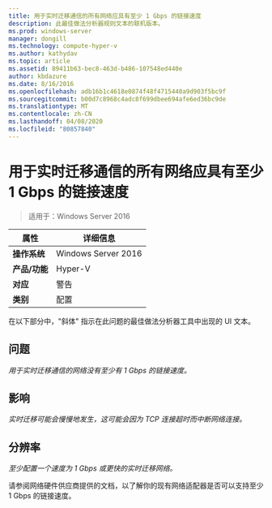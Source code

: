 ```yaml
---
title: 用于实时迁移通信的所有网络应具有至少 1 Gbps 的链接速度
description: 此最佳做法分析器规则文本的联机版本。
ms.prod: windows-server
manager: dongill
ms.technology: compute-hyper-v
ms.author: kathydav
ms.topic: article
ms.assetid: 89411b63-bec8-463d-b486-107548ed440e
author: kbdazure
ms.date: 8/16/2016
ms.openlocfilehash: adb16b1c4618e0874f48f4715440a9d903f5bc9f
ms.sourcegitcommit: b00d7c8968c4adc8f699dbee694afe6ed36bc9de
ms.translationtype: MT
ms.contentlocale: zh-CN
ms.lasthandoff: 04/08/2020
ms.locfileid: "80857840"
---
```

# <a name="all-networks-for-live-migration-traffic-should-have-a-link-speed-of-at-least-1-gbps"></a>用于实时迁移通信的所有网络应具有至少 1 Gbps 的链接速度

>适用于：Windows Server 2016


  
|属性|详细信息|  
|-|-|  
|**操作系统**|Windows Server 2016|  
|**产品/功能**|Hyper-V|  
|**对应**|警告|  
|**类别**|配置|  
  
在以下部分中，"斜体" 指示在此问题的最佳做法分析器工具中出现的 UI 文本。  
  
## <a name="issue"></a>问题  
*用于实时迁移通信的网络没有至少有 1 Gbps 的链接速度。*  
  
## <a name="impact"></a>影响  
*实时迁移可能会慢慢地发生，这可能会因为 TCP 连接超时而中断网络连接。*  
  
## <a name="resolution"></a>分辨率  
*至少配置一个速度为 1 Gbps 或更快的实时迁移网络。*  
  
请参阅网络硬件供应商提供的文档，以了解你的现有网络适配器是否可以支持至少 1 Gbps 的链接速度。  
  


